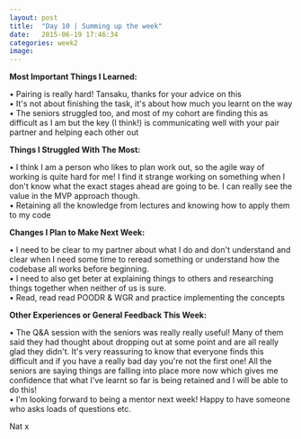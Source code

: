 ```yaml
---
layout: post
title:  "Day 10 | Summing up the week"
date:   2015-06-19 17:46:34
categories: week2
image: 
---
```


**Most Important Things I Learned:**

&bull; Pairing is really hard! Tansaku, thanks for your advice on this<br>
&bull; It's not about finishing the task, it's about how much you learnt on the way<br>
&bull; The seniors struggled too, and most of my cohort are finding this as difficult as I am but the key (I think!) is communicating well with your pair partner and helping each other out

**Things I Struggled With The Most:**

&bull; I think I am a person who likes to plan work out, so the agile way of working is quite hard for me! I find it strange working on something when I don't know what the exact stages ahead are going to be. I can really see the value in the MVP approach though.<br>
&bull; Retaining all the knowledge from lectures and knowing how to apply them to my code

**Changes I Plan to Make Next Week:**

&bull; I need to be clear to my partner about what I do and don't understand and clear when I need some time to reread something or understand how the codebase all works before beginning.<br>
&bull; I need to also get beter at explaining things to others and researching things together when neither of us is sure.<br>
&bull; Read, read read POODR & WGR and practice implementing the concepts

**Other Experiences or General Feedback This Week:**

&bull; The Q&A session with the seniors was really really useful! Many of them said they had thought about dropping out at some point and are all really glad they didn't. It's very reassuring to know that everyone finds this difficult and if you have a really bad day you're not the first one! All the seniors are saying things are falling into place more now which gives me confidence that what I've learnt so far is being retained and I will be able to do this!<br>
&bull; I'm looking forward to being a mentor next week! Happy to have someone who asks loads of questions etc. 

Nat x
